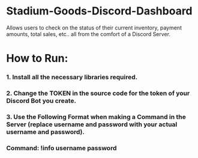# Stadium-Goods-Discord-Dashboard
Allows users to check on the status of their current inventory, payment amounts, total sales, etc.. all from the comfort of a Discord Server. 

# How to Run:

### 1. Install all the necessary libraries required.
### 2. Change the TOKEN in the source code for the token of your Discord Bot you create.
### 3. Use the Following Format when making a Command in the Server (replace username and password with your actual username and password). 
### Command: !info username password 
